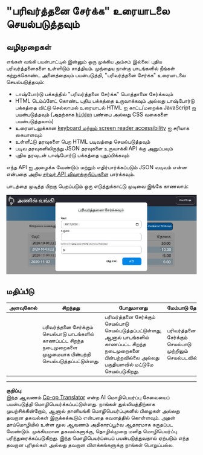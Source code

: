 <!--
CO_OP_TRANSLATOR_METADATA:
{
  "original_hash": "f23a868536c07da991b1d4e773161e25",
  "translation_date": "2025-10-11T12:02:41+00:00",
  "source_file": "7-bank-project/4-state-management/assignment.md",
  "language_code": "ta"
}
-->
# "பரிவர்த்தனை சேர்க்க" உரையாடலை செயல்படுத்தவும்

## வழிமுறைகள்

எங்கள் வங்கி பயன்பாட்டில் இன்னும் ஒரு முக்கிய அம்சம் இல்லை: புதிய பரிவர்த்தனைகளை உள்ளிடும் சாத்தியம்.
முந்தைய நான்கு பாடங்களில் நீங்கள் கற்றுக்கொண்ட அனைத்தையும் பயன்படுத்தி, "பரிவர்த்தனை சேர்க்க" உரையாடலை செயல்படுத்தவும்:

- டாஷ்போர்டு பக்கத்தில் "பரிவர்த்தனை சேர்க்க" பொத்தானை சேர்க்கவும்
- HTML டெம்ப்ளேட் கொண்ட புதிய பக்கத்தை உருவாக்கவும் அல்லது டாஷ்போர்டு பக்கத்தை விட்டு செல்லாமல் உரையாடல் HTML ஐ காட்ட/மறைக்க JavaScript ஐ பயன்படுத்தவும் (அதற்காக [`hidden`](https://developer.mozilla.org/docs/Web/HTML/Global_attributes/hidden) பண்பை அல்லது CSS வகைகளை பயன்படுத்தலாம்)
- உரையாடலுக்கான [keyboard மற்றும் screen reader accessibility](https://developer.paciellogroup.com/blog/2018/06/the-current-state-of-modal-dialog-accessibility/) ஐ சரியாக கையாளவும்
- உள்ளீட்டு தரவுகளை பெற HTML படிவத்தை செயல்படுத்தவும்
- படிவ தரவுகளிலிருந்து JSON தரவுகளை உருவாக்கி API க்கு அனுப்பவும்
- புதிய தரவுடன் டாஷ்போர்டு பக்கத்தை புதுப்பிக்கவும்

எந்த API ஐ அழைக்க வேண்டும் மற்றும் எதிர்பார்க்கப்படும் JSON வடிவம் என்ன என்பதை அறிய [சர்வர் API விவரக்குறிப்புகளை](../api/README.md) பார்க்கவும்.

பாடத்தை முடித்த பிறகு பெறப்படும் ஒரு எடுத்துக்காட்டு முடிவை இங்கே காணலாம்:

![எடுத்துக்காட்டு "பரிவர்த்தனை சேர்க்க" உரையாடலைக் காட்டும் ஸ்கிரீன்ஷாட்](../../../../translated_images/dialog.93bba104afeb79f12f65ebf8f521c5d64e179c40b791c49c242cf15f7e7fab15.ta.png)

## மதிப்பீடு

| அளவுகோல் | சிறந்தது                                                                                          | போதுமானது                                                                                                                | மேம்பாடு தேவை                                   |
| -------- | ------------------------------------------------------------------------------------------------ | ----------------------------------------------------------------------------------------------------------------------- | --------------------------------------------|
|          | பரிவர்த்தனை சேர்க்கும் செயல்பாடு பாடங்களில் காணப்பட்ட சிறந்த நடைமுறைகளை முழுமையாக பின்பற்றி செயல்படுத்தப்பட்டுள்ளது. | பரிவர்த்தனை சேர்க்கும் செயல்பாடு செயல்படுத்தப்பட்டுள்ளது, ஆனால் பாடங்களில் காணப்பட்ட சிறந்த நடைமுறைகளை பின்பற்றவில்லை அல்லது பகுதியளவில் மட்டுமே செயல்படுகிறது. | பரிவர்த்தனை சேர்க்கும் செயல்பாடு முற்றிலும் செயல்படவில்லை. |

---

**குறிப்பு**:  
இந்த ஆவணம் [Co-op Translator](https://github.com/Azure/co-op-translator) என்ற AI மொழிபெயர்ப்பு சேவையைப் பயன்படுத்தி மொழிபெயர்க்கப்பட்டுள்ளது. நாங்கள் துல்லியத்திற்காக முயற்சிக்கின்றோம், ஆனால் தானியங்கி மொழிபெயர்ப்புகளில் பிழைகள் அல்லது தவறான தகவல்கள் இருக்கக்கூடும் என்பதை கவனத்தில் கொள்ளவும். அதன் தாய்மொழியில் உள்ள மூல ஆவணம் அதிகாரப்பூர்வ ஆதாரமாக கருதப்பட வேண்டும். முக்கியமான தகவல்களுக்கு, தொழில்முறை மனித மொழிபெயர்ப்பு பரிந்துரைக்கப்படுகிறது. இந்த மொழிபெயர்ப்பைப் பயன்படுத்துவதால் ஏற்படும் எந்த தவறான புரிதல்கள் அல்லது தவறான விளக்கங்களுக்கு நாங்கள் பொறுப்பல்ல.